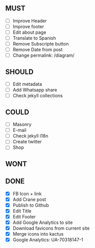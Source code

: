 ## MUST
- [ ] Improve Header
- [ ] Improve footer
- [ ] Edit about page
- [ ] Translate to Spanish
- [ ] Remove Subscripte button
- [ ] Remove Date from post
- [ ] Change permalink: /diagram/

## SHOULD
- [ ] Edit metadata
- [ ] Add Whatsapp share
- [ ] Check jekyll collections

## COULD
- [ ] Masonry
- [ ] E-mail
- [ ] Check jekyll i18n
- [ ] Create twitter
- [ ] Shop

## WONT

## DONE
- [X] FB Icon + link
- [X] Add Crane post
- [X] Publish to Github
- [X] Edit Title
- [X] Edit Footer
- [X] Add Google Analytics to site
- [X] Download favicons from current site
- [X] Merge icons into kactus
- [X] Google Analytics: UA-70318147-1
